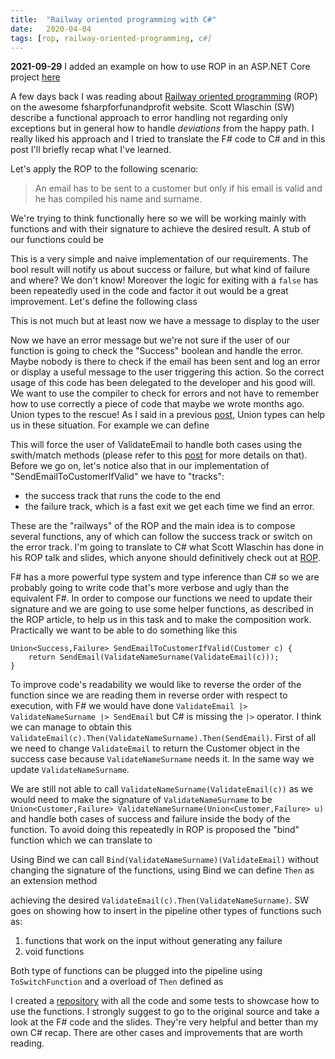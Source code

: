 ```yaml
---
title:  "Railway oriented programming with C#"
date:   2020-04-04
tags: [rop, railway-oriented-programming, c#]
---
```


**2021-09-29** I added an example on how to use ROP in an ASP.NET Core project [here](https://davidelettieri.it/rop/'railway/oriented/programming'/c%23/2021/09/29/ROP-in-ASPNET-core.html)

A few days back I was reading about [Railway oriented programming](https://fsharpforfunandprofit.com/rop/) (ROP) on the awesome fsharpforfunandprofit website. Scott Wlaschin (SW) describe a functional approach to error handling not regarding only exceptions but in general how to handle *deviations* from the happy path. I really liked his approach and I tried to translate the F# code to C# and in this post I'll briefly recap what I've learned.
<!-- truncate -->

Let's apply the ROP to the following scenario: 

>An email has to be sent to a customer but only if his email is valid and he has compiled his name and surname. 

We're trying to think functionally here so we will be working mainly with functions and with their signature to achieve the desired result. A stub of our functions could be

<script src="https://gist.github.com/davidelettieri/3bdbb6315d3a9e08a585a74974a2b712.js"></script>

This is a very simple and naive implementation of our requirements. The bool result will notify us about success or failure, but what kind of failure and where? We don't know! Moreover the logic for exiting with a `false` has been repeatedly used in the code and factor it out would be a great improvement. Let's define the following class

<script src="https://gist.github.com/davidelettieri/17fc206f87ec97d3ffd80d7ad25a1520.js"></script>

This is not much but at least now we have a message to display to the user

<script src="https://gist.github.com/davidelettieri/95ef8dbdb5eae0cd2714a64b366f7b57.js"></script>

Now we have an error message but we're not sure if the user of our function is going to check the "Success" boolean and handle the error. Maybe nobody is there to check if the email has been sent and log an error or display a useful message to the user triggering this action. So the correct usage of this code has been delegated to the developer and his good will. We want to use the compiler to check for errors and not have to remember how to use correctly a piece of code that maybe we wrote months ago. Union types to the rescue! As I said in a previous [post](2020-03-21-a-tagged-union-example.md), Union types can help us in these situation. For example we can define

<script src="https://gist.github.com/davidelettieri/744df9e717240608ee3672e5df799544.js"></script>

This will force the user of ValidateEmail to handle both cases using the swith/match methods (please refer to this [post](2020-03-21-a-tagged-union-example.md) for more details on that). Before we go on, let's notice also that in our implementation of "SendEmailToCustomerIfValid" we have to "tracks":
- the success track that runs the code to the end
- the failure track, which is a fast exit we get each time we find an error.

These are the "railways" of the ROP and the main idea is to compose several functions, any of which can follow the success track or switch on the error track. I'm going to translate to C# what Scott Wlaschin has done in his ROP talk and slides, which anyone should definitively check out at [ROP](https://fsharpforfunandprofit.com/rop/).

F# has a more powerful type system and type inference than C# so we are probably going to write code that's more verbose and ugly than the equivalent F#. In order to compose our functions we need to update their signature and we are going to use some helper functions, as described in the ROP article, to help us in this task and to make the composition work. Practically we want to be able to do something like this 

```
Union<Success,Failure> SendEmailToCustomerIfValid(Customer c) { 
    return SendEmail(ValidateNameSurname(ValidateEmail(c)));
}
```

To improve code's readability we would like to reverse the order of the function since we are reading them in reverse order with respect to execution, with F# we would have done `ValidateEmail |> ValidateNameSurname |> SendEmail` but C# is missing the `|>` operator. I think we can manage to obtain this `ValidateEmail(c).Then(ValidateNameSurname).Then(SendEmail)`. First of all we need to change `ValidateEmail` to return the Customer object in the success case because `ValidateNameSurname` needs it. In the same way we update `ValidateNameSurname`.

<script src="https://gist.github.com/davidelettieri/05924714163a02cfb7598be9634231c8.js"></script>

We are still not able to call `ValidateNameSurname(ValidateEmail(c))` as we would need to make the signature of `ValidateNameSurname` to be `Union<Customer,Failure> ValidateNameSurname(Union<Customer,Failure> u)` and handle both cases of success and failure inside the body of the function. To avoid doing this repeatedly in ROP is proposed the "bind" function which we can translate to 

<script src="https://gist.github.com/davidelettieri/05bcd14c55fe22be0841f740b9b55097.js"></script>

Using Bind we can call `Bind(ValidateNameSurname)(ValidateEmail)` without changing the signature of the functions, using Bind we can define `Then` as an extension method

<script src="https://gist.github.com/davidelettieri/7eed4df336c6fe9ed78ef52af838288b.js"></script>

achieving the desired `ValidateEmail(c).Then(ValidateNameSurname)`. SW goes on showing how to insert in the pipeline other types of functions such as:

1. functions that work on the input without generating any failure
2. void functions
	
Both type of functions can be plugged into the pipeline using `ToSwitchFunction` and a overload of `Then` defined as

<script src="https://gist.github.com/davidelettieri/a5b3918ec1ffbe863b88ac0eec874abf.js"></script>

I created a [repository](https://github.com/davidelettieri/ROP) with all the code and some tests to showcase how to use the functions. I strongly suggest to go to the original source and take a look at the F# code and the slides. They're very helpful and better than my own C# recap. There are other cases and improvements that are worth reading.
